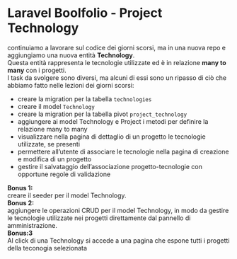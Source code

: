 Laravel Boolfolio - Project Technology
===

continuiamo a lavorare sul codice dei giorni scorsi, ma in una nuova repo e aggiungiamo una nuova entità **Technology**.        
Questa entità rappresenta le tecnologie utilizzate ed è in relazione **many to many** con i progetti.       
I task da svolgere sono diversi, ma alcuni di essi sono un ripasso di ciò che abbiamo fatto nelle lezioni dei giorni scorsi:        
- creare la migration per la tabella `technologies`
- creare il model `Technology`
- creare la migration per la tabella pivot `project_technology`
- aggiungere ai model Technology e Project i metodi per definire la relazione many to many
- visualizzare nella pagina di dettaglio di un progetto le tecnologie utilizzate, se presenti
- permettere all’utente di associare le tecnologie nella pagina di creazione e modifica di un progetto
- gestire il salvataggio dell’associazione progetto-tecnologie con opportune regole di validazione

**Bonus 1:**        
creare il seeder per il model Technology.       
**Bonus 2:**        
aggiungere le operazioni CRUD per il model Technology, in modo da gestire le tecnologie utilizzate nei progetti direttamente dal pannello di amministrazione.       
**Bonus:3**         
Al click di una Technology si accede a una pagina che espone tutti i progetti della teconogia selezionata       

